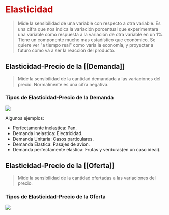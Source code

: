 # <span style="color:#c00000">Elasticidad</span>

> Mide la sensibilidad de una variable con respecto a otra variable.
> Es una cifra que nos indica la variación porcentual que experimentara una variable como respuesta a la variación de otra variable en un 1%.
> Tiene un componente mucho mas estadístico que económico. Se quiere ver "a tiempo real" como varia la economía, y proyectar a futuro como va a ser la reacción del producto.

## Elasticidad-Precio de la [[Demanda]]

> Mide la sensibilidad de la cantidad demandada a las variaciones del precio.
> Normalmente es una cifra negativa.


### Tipos de Elasticidad-Precio de la Demanda

![](https://lh7-us.googleusercontent.com/gclPkTrfVVoRH0iyw_wNa4akPVNDg2__SScRBVUkOAxAMSrxN1dLmFehqwtO5RS7h4QtvcbeCt-iW8F2nBiHAbzirhmDCawej29OYFvlBk0XpDRAm5DJALvqMZ_IkYl5oqfJq9CEGprhh0lP-nadbPkntA=nw)

Algunos ejemplos:

- Perfectamente inelastica: Pan.
- Demanda inelastica: Electricidad.
- Demanda Unitaria: Casos particulares.
- Demanda Elastica: Pasajes de avion.
- Demanda perfectamente elastica: Frutas y verduras(en un caso ideal).

## Elasticidad-Precio de la [[Oferta]]

> Mide la sensibilidad de la cantidad ofertadas a las variaciones del precio.

### Tipos de Elasticidad-Precio de la Oferta

![](https://lh7-us.googleusercontent.com/QyJmAh7ENbBcGoOgmHomZTK8nwjKKF_p14Zke3fns_qwAe2y5Lzwfpa6vhVyLBymda7PLlfzL4r9o71J4VViY4WBL0FJDkt1RxEDEhicK0HHHKN4T48WKmkisN6wHcTC1eZP_0dWAz7PttkOBZtWmy12-Q=nw)